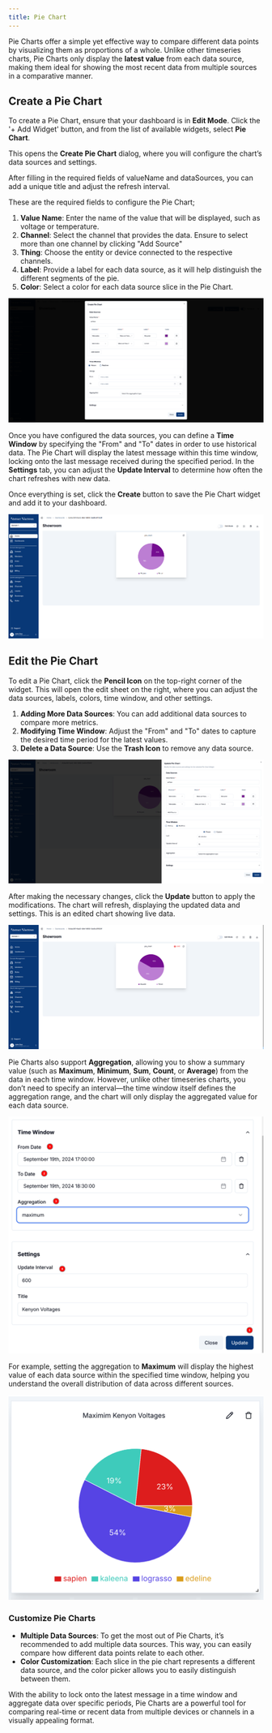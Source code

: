 ```yaml
---
title: Pie Chart
---
```



Pie Charts offer a simple yet effective way to compare different data points by visualizing them as proportions of a whole.
Unlike other timeseries charts, Pie Charts only display the **latest value** from each data source, making them ideal for showing the most recent data from multiple sources in a comparative manner.

## Create a Pie Chart

To create a Pie Chart, ensure that your dashboard is in **Edit Mode**.
Click the '+ Add Widget' button, and from the list of available widgets, select **Pie Chart**.

This opens the **Create Pie Chart** dialog, where you will configure the chart’s data sources and settings.

After filling in the required fields of valueName and dataSources, you can add a unique title and adjust the refresh interval.

These are the required fields to configure the Pie Chart;

1. **Value Name**: Enter the name of the value that will be displayed, such as voltage or temperature.
2. **Channel**: Select the channel that provides the data. Ensure to select more than one channel by clicking "Add Source"
3. **Thing**: Choose the entity or device connected to the respective channels.
4. **Label**: Provide a label for each data source, as it will help distinguish the different segments of the pie.
5. **Color**: Select a color for each data source slice in the Pie Chart.

![Create Pie Chart](../docs/img/dashboards/create-piechart.png)

Once you have configured the data sources, you can define a **Time Window** by specifying the "From" and "To" dates in order to use historical data.
The Pie Chart will display the latest message within this time window, locking onto the last message received during the specified period.
In the **Settings** tab, you can adjust the **Update Interval** to determine how often the chart refreshes with new data.

Once everything is set, click the **Create** button to save the Pie Chart widget and add it to your dashboard.

![New Pie Chart](../docs/img/dashboards/new-piechart.png)

## Edit the Pie Chart

To edit a Pie Chart, click the **Pencil Icon** on the top-right corner of the widget.
This will open the edit sheet on the right, where you can adjust the data sources, labels, colors, time window, and other settings.

1. **Adding More Data Sources**: You can add additional data sources to compare more metrics.
2. **Modifying Time Window**: Adjust the "From" and "To" dates to capture the desired time period for the latest values.
3. **Delete a Data Source**: Use the **Trash Icon** to remove any data source.

![Edit Pie Chart](../docs/img/dashboards/edit-piechart-times.png)

After making the necessary changes, click the **Update** button to apply the modifications.
The chart will refresh, displaying the updated data and settings.
This is an edited chart showing live data.

![Edited Pie Chart](../docs/img/dashboards/edited-piechart.png)

Pie Charts also support **Aggregation**, allowing you to show a summary value (such as **Maximum**, **Minimum**, **Sum**, **Count**, or **Average**) from the data in each time window.
However, unlike other timeseries charts, you don’t need to specify an interval—the time window itself defines the aggregation range, and the chart will only display the aggregated value for each data source.

![Aggregation Pie Chart](../docs/img/dashboards/aggregation-piechart-setting.png)

For example, setting the aggregation to **Maximum** will display the highest value of each data source within the specified time window, helping you understand the overall distribution of data across different sources.

![Maximum Pie Chart](../docs/img/dashboards/max-piechart.png)

### Customize Pie Charts

- **Multiple Data Sources**: To get the most out of Pie Charts, it’s recommended to add multiple data sources. This way, you can easily compare how different data points relate to each other.
- **Color Customization**: Each slice in the pie chart represents a different data source, and the color picker allows you to easily distinguish between them.

With the ability to lock onto the latest message in a time window and aggregate data over specific periods, Pie Charts are a powerful tool for comparing real-time or recent data from multiple devices or channels in a visually appealing format.

